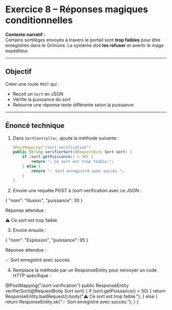 # Exercice 8 – Réponses magiques conditionnelles

**Contexte narratif :**  
Certains sortilèges envoyés à travers le portail sont **trop faibles** pour être enregistrés dans le Grimoire. Le système doit **les refuser** et avertir le mage expéditeur.

---

## Objectif

Créer une route `POST` qui :
- Reçoit un `Sort` en JSON
- Vérifie la puissance du sort
- Retourne une réponse texte différente selon la puissance

---

## Énoncé technique

1. Dans `SortController`, ajoute la méthode suivante :
   ```java
   @PostMapping("/sort-verification")
   public String verifierSort(@RequestBody Sort sort) {
       if (sort.getPuissance() < 50) {
           return "⚠️ Ce sort est trop faible.";
       } else {
           return "✅ Sort enregistré avec succès.";
       }
   }

2. Envoie une requête POST à /sort-verification avec ce JSON :

{
  "nom": "Illusion",
  "puissance": 30
}

Réponse attendue :

⚠️ Ce sort est trop faible.

3. Envoie ensuite : 

{
  "nom": "Explosion",
  "puissance": 95
}

Réponse attendue :

✅ Sort enregistré avec succès.

4. Remplace la méthode par un ResponseEntity<String> pour renvoyer un code HTTP spécifique :

@PostMapping("/sort-verification")
public ResponseEntity<String> verifierSort(@RequestBody Sort sort) {
    if (sort.getPuissance() < 50) {
        return ResponseEntity.badRequest().body("⚠️ Ce sort est trop faible.");
    } else {
        return ResponseEntity.ok("✅ Sort enregistré avec succès.");
    }
}

